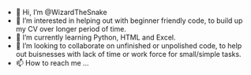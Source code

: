 - 👋 Hi, I’m @WizardTheSnake
- 👀 I’m interested in helping out with beginner friendly code, to build up my CV over longer period of time.
- 🌱 I’m currently learning Python, HTML and Excel. 
- 💞️ I’m looking to collaborate on unfinished or unpolished code, to help out buisnesses with lack of time or work force for small/simple tasks.
- 📫 How to reach me ...

<!---
WizardTheSnake/WizardTheSnake is a ✨ special ✨ repository because its `README.md` (this file) appears on your GitHub profile.
You can click the Preview link to take a look at your changes.
--->

